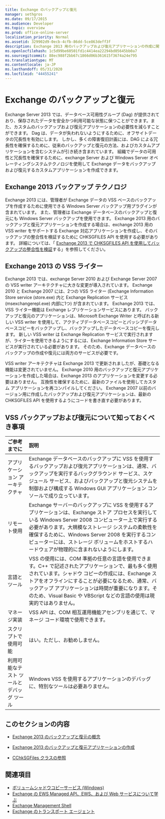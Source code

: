 ```yaml
---
title: Exchange のバックアップと復元
manager: sethgros
ms.date: 09/17/2015
ms.audience: Developer
ms.topic: overview
ms.prod: office-online-server
localization_priority: Normal
ms.assetid: 329902d9-0ecb-4cfb-86dd-5ce863deff3f
description: Exchange 2013 用のバックアップおよび復元アプリケーションの作成に関する情報を参照してください。
ms.openlocfilehash: 1c5d99be60501fd1c4414ea22294bd05645bb0a7
ms.sourcegitcommit: 88ec988f2bb67c1866d06b361615f3674a24e795
ms.translationtype: MT
ms.contentlocale: ja-JP
ms.lasthandoff: 05/31/2020
ms.locfileid: "44455241"
---
```

# <a name="backup-and-restore-for-exchange"></a>Exchange のバックアップと復元
  
Exchange Server 2013 では、データベース可用性グループ (Dag) が提供されており、保存されたデータを安全かつ利用可能な状態に保つことができます。また、カスタムのバックアップおよび復元アプリケーションの必要性を減らすことができます。 Dag は、データが失われないようにするために、オフサイトデータの冗長性を有効にします。 しかし、多くの障害復旧計画には、DAG による冗長性を確保するために、従来のバックアップと復元の方法、およびカスタムアプリケーションを含むシステムが引き続き含まれています。 組織でデータの可用性と冗長性を確保するために、exchange Server および Windows Server オペレーティングシステムテクノロジを使用して Exchange データをバックアップおよび復元するカスタムアプリケーションを作成できます。

<a name="bk_plugin"> </a>

## <a name="backup-technologies-in-exchange-2013"></a>Exchange 2013 バックアップ テクノロジ

Exchange 2013 には、管理者が Exchange データの VSS ベースのバックアップを作成するために使用できる Windows Server バックアップ用プラグインが含まれています。 また、管理者は Exchange データベースのバックアップと復元にも Windows Server バックアップを使用できます。 Exchange 2013 用のバックアップと復元アプリケーションを作成する場合は、exchange 2013 用の VSS writer をサポートする Exchange 対応アプリケーションを作成し、そのバックアップの整合性を検証するために CHKSGFILES API を使用する必要があります。 詳細については、「 [Exchange 2013 で CHKSGFILES API を使用してバックアップの整合性を検証](how-to-validate-backup-integrity-by-using-the-chksgfiles-api-in-exchange.md)する」を参照してください。

<a name="bk_vsswriter"> </a>

## <a name="vss-writer-in-exchange-2013"></a>Exchange 2013 の VSS ライター

Exchange 2013 では、exchange Server 2010 および Exchange Server 2007 の VSS writer アーキテクチャに大きな変更が導入されています。 Exchange 2010 と Exchange 2007 には、2つの VSS ライター (Exchange Information Store service (store.exe) 内と Exchange Replication サービス (msexchangerepl.exe) 内部に1つ) が含まれています。 Exchange 2013 では、VSS ライター機能は Exchange レプリケーションサービスにあります。 バックアップと復元のアプリケーションは、Microsoft Exchange Writer と呼ばれる新しい VSS writer を使用して、アクティブデータベースコピーとパッシブデータベースコピーをバックアップし、バックアップしたデータベースコピーを復元します。 新しい VSS writer は Exchange Replication サービスで実行されますが、ライターを使用できるようにするには、Exchange Information Store サービスが実行されている必要があります。 そのため、Exchange データベースのバックアップの作成や復元には両方のサービスが必要です。
  
VSS writer アーキテクチャは Exchange 2013 で更新されましたが、基礎となる機能は変更されていません。 Exchange 2010 用のバックアップと復元アプリケーションを作成した場合は、Exchange 2013 のアプリケーションを変更する必要はありません。 互換性を確保するために、最新のファイルを使用してカスタム アプリケーションを再コンパイルしてください。 Exchange 2007 以前のバージョン用に作成したバックアップおよび復元アプリケーションは、最新の CHKSGFILES API を使用するようにコードを書き直す必要があります。
  
## <a name="what-you-need-to-know-about-vss-backup-and-restore"></a>VSS バックアップおよび復元について知っておくべき事項

|ご参考までに|説明|
|:-----|:-----|
|アプリケーション アーキテクチャ  <br/> |Exchange データベースのバックアップに VSS を使用するバックアップおよび復元アプリケーションは、通常、バックアップを実行するバックグラウンド サービス、スケジュール サービス、およびバックアップと復元システムを制御および構成する Windows GUI アプリケーション コンソールで成り立っています。  <br/> |
|リモート使用  <br/> |Exchange サーバーのバックアップに VSS を使用するアプリケーションは、Exchange ストア プロセスを実行している Windows Server 2008 コンピューター上で実行する必要があります。大規模なストレージ システムの柔軟性を確保するために、Windows Server 2008 を実行するコンピューターには、ストレージ ボリュームをホストするハードウェアが物理的に含まれないようにします。  <br/> |
|言語とツール  <br/> |VSS の使用には、COM 準拠の任意の言語を使用できます。C++ で記述されたアプリケーションで、最も多く使用されています。シャドウ コピーの作成には、Exchange ストアをオフラインにすることが必要になるため、通常、バックアップ アプリケーションは時間が重要になります。そのため、Visual Basic や VBScript などの言語の使用は現実的ではありません。  <br/> |
|マネージ実装  <br/> |VSS API は、COM 相互運用機能アセンブリを通じて、マネージ コード環境で使用できます。  <br/> |
|スクリプトで使用可能  <br/> |はい。ただし、お勧めしません。  <br/> |
|利用可能なテスト ツールとデバッグ ツール  <br/> |Windows VSS を使用するアプリケーションのデバッグに、特別なツールは必要ありません。  <br/> |
   
## <a name="in-this-section"></a>このセクションの内容

- [Exchange 2013 のバックアップと復元の概念](backup-and-restore-concepts-for-exchange-2013.md)
    
- [Exchange 2013 のバックアップと復元アプリケーションの作成](build-backup-and-restore-applications-for-exchange-2013.md)
    
- [CChkSGFiles クラスの参照](cchksgfiles-class-reference.md)
    
## <a name="see-also"></a>関連項目

- [ボリュームシャドウコピーサービス (Windows)](https://msdn.microsoft.com/library/windows/desktop/bb968832%28v=vs.85%29.aspx)   
- 
  [Exchange の EWS Managed API、EWS、および Web サービスについて学ぶ](../exchange-web-services/explore-the-ews-managed-api-ews-and-web-services-in-exchange.md)  
- [Exchange Management Shell](../management/exchange-management-shell.md)   
- [Exchange のトランスポート エージェント](../transport-agents/transport-agents-in-exchange-2013.md) 
    

